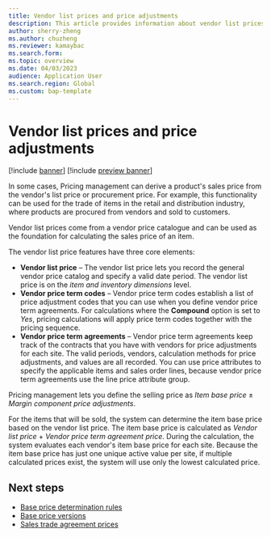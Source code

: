```yaml
---
title: Vendor list prices and price adjustments
description: This article provides information about vendor list prices, which come from a vendor price catalogue and can be used as the foundation for calculating the sales price of an item.
author: sherry-zheng
ms.author: chuzheng
ms.reviewer: kamaybac
ms.search.form:
ms.topic: overview
ms.date: 04/03/2023
audience: Application User
ms.search.region: Global
ms.custom: bap-template
---
```


# Vendor list prices and price adjustments

[!include [banner](../includes/banner.md)]
[!include [preview banner](../includes/preview-banner.md)]
<!-- KFM: Preview until further notice -->

In some cases, Pricing management can derive a product's sales price from the vendor's list price or procurement price. For example, this functionality can be used for the trade of items in the retail and distribution industry, where products are procured from vendors and sold to customers.

Vendor list prices come from a vendor price catalogue and can be used as the foundation for calculating the sales price of an item.

The vendor list price features have three core elements:

- **Vendor list price** – The vendor list price lets you record the general vendor price catalog and specify a valid date period. The vendor list price is on the *item and inventory dimensions* level.
- **Vendor price term codes** – Vendor price term codes establish a list of price adjustment codes that you can use when you define vendor price term agreements. For calculations where the **Compound** option is set to *Yes*, pricing calculations will apply price term codes together with the pricing sequence.
- **Vendor price term agreements** – Vendor price term agreements keep track of the contracts that you have with vendors for price adjustments for each site. The valid periods, vendors, calculation methods for price adjustments, and values are all recorded. You can use price attributes to specify the applicable items and sales order lines, because vendor price term agreements use the line price attribute group.

Pricing management lets you define the selling price as *Item base price* &plusmn; *Margin component price adjustments*.

For the items that will be sold, the system can determine the item base price based on the vendor list price. The item base price is calculated as *Vendor list price* + *Vendor price term agreement price*. During the calculation, the system evaluates each vendor's item base price for each site. Because the item base price has just one unique active value per site, if multiple calculated prices exist, the system will use only the lowest calculated price.

## Next steps

- [Base price determination rules](base-price-determination-rules.md)
- [Base price versions](base-price-versions.md)
- [Sales trade agreement prices](sales-trade-agreement-prices.md)
